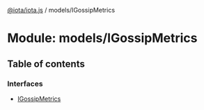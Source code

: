 [@iota/iota.js](../README.md) / models/IGossipMetrics

# Module: models/IGossipMetrics

## Table of contents

### Interfaces

- [IGossipMetrics](../interfaces/models/igossipmetrics.igossipmetrics.md)
